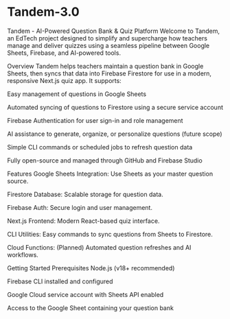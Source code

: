 # Tandem-3.0

Tandem - AI-Powered Question Bank & Quiz Platform
Welcome to Tandem, an EdTech project designed to simplify and supercharge how teachers manage and deliver quizzes using a seamless pipeline between Google Sheets, Firebase, and AI-powered tools.

Overview
Tandem helps teachers maintain a question bank in Google Sheets, then syncs that data into Firebase Firestore for use in a modern, responsive Next.js quiz app. It supports:

Easy management of questions in Google Sheets

Automated syncing of questions to Firestore using a secure service account

Firebase Authentication for user sign-in and role management

AI assistance to generate, organize, or personalize questions (future scope)

Simple CLI commands or scheduled jobs to refresh question data

Fully open-source and managed through GitHub and Firebase Studio

Features
Google Sheets Integration: Use Sheets as your master question source.

Firestore Database: Scalable storage for question data.

Firebase Auth: Secure login and user management.

Next.js Frontend: Modern React-based quiz interface.

CLI Utilities: Easy commands to sync questions from Sheets to Firestore.

Cloud Functions: (Planned) Automated question refreshes and AI workflows.

Getting Started
Prerequisites
Node.js (v18+ recommended)

Firebase CLI installed and configured

Google Cloud service account with Sheets API enabled

Access to the Google Sheet containing your question bank
